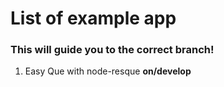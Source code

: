# List of example app
### This will guide you to the correct branch!

1. Easy Que with node-resque **on/develop**

